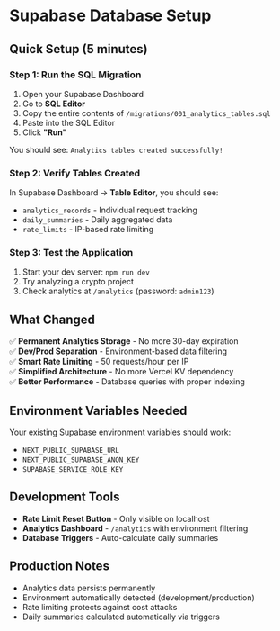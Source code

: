 # Supabase Database Setup

## Quick Setup (5 minutes)

### Step 1: Run the SQL Migration
1. Open your Supabase Dashboard
2. Go to **SQL Editor** 
3. Copy the entire contents of `/migrations/001_analytics_tables.sql`
4. Paste into the SQL Editor
5. Click **"Run"**

You should see: `Analytics tables created successfully!`

### Step 2: Verify Tables Created
In Supabase Dashboard → **Table Editor**, you should see:
- `analytics_records` - Individual request tracking
- `daily_summaries` - Daily aggregated data  
- `rate_limits` - IP-based rate limiting

### Step 3: Test the Application
1. Start your dev server: `npm run dev`
2. Try analyzing a crypto project
3. Check analytics at `/analytics` (password: `admin123`)

## What Changed
✅ **Permanent Analytics Storage** - No more 30-day expiration  
✅ **Dev/Prod Separation** - Environment-based data filtering  
✅ **Smart Rate Limiting** - 50 requests/hour per IP  
✅ **Simplified Architecture** - No more Vercel KV dependency  
✅ **Better Performance** - Database queries with proper indexing  

## Environment Variables Needed
Your existing Supabase environment variables should work:
- `NEXT_PUBLIC_SUPABASE_URL`
- `NEXT_PUBLIC_SUPABASE_ANON_KEY` 
- `SUPABASE_SERVICE_ROLE_KEY`

## Development Tools
- **Rate Limit Reset Button** - Only visible on localhost
- **Analytics Dashboard** - `/analytics` with environment filtering
- **Database Triggers** - Auto-calculate daily summaries

## Production Notes
- Analytics data persists permanently
- Environment automatically detected (development/production)
- Rate limiting protects against cost attacks
- Daily summaries calculated automatically via triggers